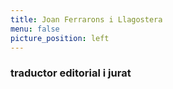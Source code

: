 ```yaml
---
title: Joan Ferrarons i Llagostera
menu: false
picture_position: left
---
```


### traductor editorial i jurat
